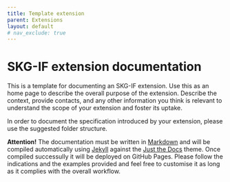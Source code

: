 ```yaml
---
title: Template extension
parent: Extensions
layout: default
# nav_exclude: true
---
```


# SKG-IF extension documentation

This is a template for documenting an SKG-IF extension.
Use this as an home page to describe the overall purpose of the extension.
Describe the context, provide contacts, and any other information you think is relevant to understand the scope of your extension and foster its uptake.

In order to document the specification introduced by your extension, please use the suggested folder structure.

**Attention!** The documentation must be written in [Markdown](https://www.markdownguide.org) and will be compiled automatically using [Jekyll](https://jekyllrb.com) against the [Just the Docs](https://just-the-docs.com) theme. Once compiled successully it will be deployed on GitHub Pages. Please follow the indications and the examples provided and feel free to customise it as long as it complies with the overall workflow.
